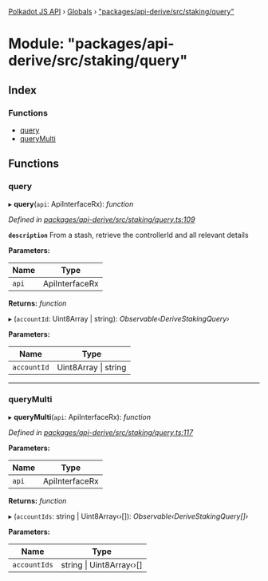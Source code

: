 [Polkadot JS API](../README.md) › [Globals](../globals.md) › ["packages/api-derive/src/staking/query"](_packages_api_derive_src_staking_query_.md)

# Module: "packages/api-derive/src/staking/query"

## Index

### Functions

* [query](_packages_api_derive_src_staking_query_.md#query)
* [queryMulti](_packages_api_derive_src_staking_query_.md#querymulti)

## Functions

###  query

▸ **query**(`api`: ApiInterfaceRx): *function*

*Defined in [packages/api-derive/src/staking/query.ts:109](https://github.com/polkadot-js/api/blob/c7e6e4003/packages/api-derive/src/staking/query.ts#L109)*

**`description`** From a stash, retrieve the controllerId and all relevant details

**Parameters:**

Name | Type |
------ | ------ |
`api` | ApiInterfaceRx |

**Returns:** *function*

▸ (`accountId`: Uint8Array | string): *Observable‹DeriveStakingQuery›*

**Parameters:**

Name | Type |
------ | ------ |
`accountId` | Uint8Array &#124; string |

___

###  queryMulti

▸ **queryMulti**(`api`: ApiInterfaceRx): *function*

*Defined in [packages/api-derive/src/staking/query.ts:117](https://github.com/polkadot-js/api/blob/c7e6e4003/packages/api-derive/src/staking/query.ts#L117)*

**Parameters:**

Name | Type |
------ | ------ |
`api` | ApiInterfaceRx |

**Returns:** *function*

▸ (`accountIds`: string | Uint8Array‹›[]): *Observable‹DeriveStakingQuery[]›*

**Parameters:**

Name | Type |
------ | ------ |
`accountIds` | string &#124; Uint8Array‹›[] |
